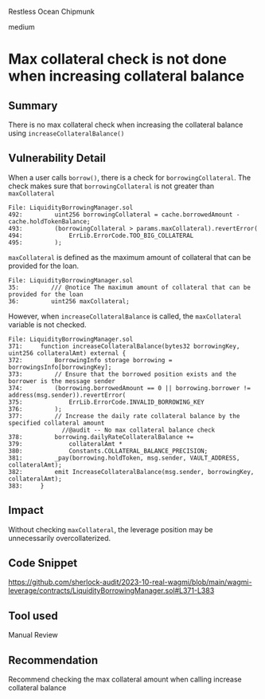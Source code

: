 Restless Ocean Chipmunk

medium

# Max collateral check is not done when increasing collateral balance
## Summary

There is no max collateral check when increasing the collateral balance using `increaseCollateralBalance()`

## Vulnerability Detail

When a user calls `borrow()`, there is a check for `borrowingCollateral`. The check makes sure that `borrowingCollateral` is not greater than `maxCollateral`

```solidity
File: LiquidityBorrowingManager.sol
492:         uint256 borrowingCollateral = cache.borrowedAmount - cache.holdTokenBalance;
493:         (borrowingCollateral > params.maxCollateral).revertError(
494:             ErrLib.ErrorCode.TOO_BIG_COLLATERAL
495:         );
``` 

`maxCollateral` is defined as the maximum amount of collateral that can be provided for the loan.

```solidity
File: LiquidityBorrowingManager.sol
35:         /// @notice The maximum amount of collateral that can be provided for the loan
36:         uint256 maxCollateral;
```

However, when `increaseCollateralBalance` is called, the `maxCollateral` variable is not checked. 

```solidity
File: LiquidityBorrowingManager.sol
371:     function increaseCollateralBalance(bytes32 borrowingKey, uint256 collateralAmt) external {
372:         BorrowingInfo storage borrowing = borrowingsInfo[borrowingKey];
373:         // Ensure that the borrowed position exists and the borrower is the message sender
374:         (borrowing.borrowedAmount == 0 || borrowing.borrower != address(msg.sender)).revertError(
375:             ErrLib.ErrorCode.INVALID_BORROWING_KEY
376:         );
377:         // Increase the daily rate collateral balance by the specified collateral amount
               //@audit -- No max collateral balance check
378:         borrowing.dailyRateCollateralBalance +=
379:             collateralAmt *
380:             Constants.COLLATERAL_BALANCE_PRECISION;
381:         _pay(borrowing.holdToken, msg.sender, VAULT_ADDRESS, collateralAmt);
382:         emit IncreaseCollateralBalance(msg.sender, borrowingKey, collateralAmt);
383:     }
```

## Impact

Without checking `maxCollateral`, the leverage position may be unnecessarily overcollaterized.

## Code Snippet

https://github.com/sherlock-audit/2023-10-real-wagmi/blob/main/wagmi-leverage/contracts/LiquidityBorrowingManager.sol#L371-L383

## Tool used

Manual Review

## Recommendation

Recommend checking the max collateral amount when calling increase collateral balance